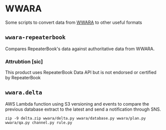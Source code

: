 # WWARA
Some scripts to convert data from [WWARA](https://www.wwara.org/) to other useful formats

## `wwara-repeaterbook`

Compares RepeaterBook's data against authoritative data from WWARA.

### Attrubtion [sic]

This product uses RepeaterBook Data API but is not endorsed or certified by RepeaterBook

## `wwara.delta`

AWS Lambda function
using S3 versioning
and events
to compare the previous database extract
to the latest
and send a notification through SNS.

```
zip -9 delta.zip wwara/delta.py wwara/database.py wwara/plan.py wwara/qa.py channel.py rule.py
```

